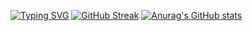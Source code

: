 [![Typing SVG](https://readme-typing-svg.herokuapp.com?color=%308B43&lines=Low-code+developer)](https://git.io/typing-svg)
[![GitHub Streak](https://github-readme-streak-stats.herokuapp.com/?user=shagsouah)](https://git.io/streak-stats)
[![Anurag's GitHub stats](https://github-readme-stats.vercel.app/api?username=shagsouah)](https://github.com/shagsouah/github-readme-stats)
